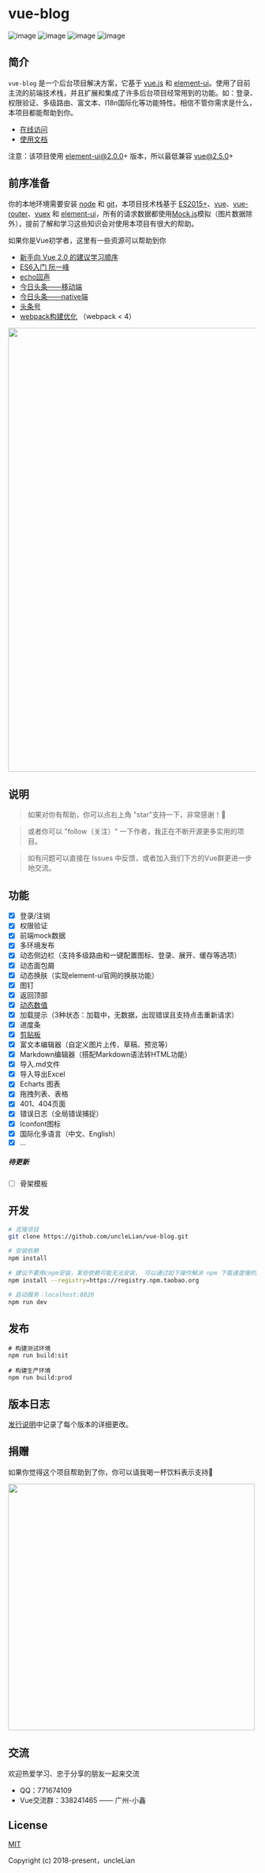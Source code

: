 # vue-blog

![image](https://img.shields.io/badge/vue-2.5.13-blue.svg)
![image](https://img.shields.io/badge/vue--router-3.0.1-blue.svg)
![image](https://img.shields.io/badge/vuex-3.0.1-blue.svg)
![image](https://img.shields.io/badge/element--ui-2.3.2-blue.svg)

## 简介

`vue-blog` 是一个后台项目解决方案，它基于 [vue.js](https://github.com/vuejs/vue) 和 [element-ui](https://github.com/ElemeFE/element)。使用了目前主流的前端技术栈，并且扩展和集成了许多后台项目经常用到的功能。如：登录、权限验证、多级路由、富文本、I18n国际化等功能特性。相信不管你需求是什么，本项目都能帮助到你。

- [在线访问](http://blog.liansixin.win)
- [使用文档](http://liansixin.win/vue-blog-book)

注意：该项目使用 element-ui@2.0.0+ 版本，所以最低兼容 vue@2.5.0+

## 前序准备
你的本地环境需要安装 [node](http://nodejs.cn/) 和 [git](https://git-scm.com/)，本项目技术栈基于 [ES2015+](http://es6.ruanyifeng.com/)、[vue](https://cn.vuejs.org)、[vue-router](https://router.vuejs.org/zh-cn/)、[vuex](https://vuex.vuejs.org/zh-cn/) 和 [element-ui](http://element-cn.eleme.io/#/zh-CN/component/installation)，所有的请求数据都使用[Mock.js](http://mockjs.com/)模拟（图片数据除外），提前了解和学习这些知识会对使用本项目有很大的帮助。

如果你是Vue初学者，这里有一些资源可以帮助到你

- [新手向 Vue 2.0 的建议学习顺序](https://zhuanlan.zhihu.com/p/23134551?refer=evanyou)
- [ES6入门 阮一峰](http://es6.ruanyifeng.com/)
- [echo回声](https://github.com/uncleLian/vue2-echo)
- [今日头条——移动端](https://github.com/uncleLian/vue2-news)
- [今日头条——native端](https://github.com/uncleLian/vue2-native)
- [头条号](https://github.com/uncleLian/vue2-health)
- [webpack构建优化](https://zhuanlan.zhihu.com/p/26710831) （webpack < 4）

<img src="https://github.com/uncleLian/vue2-blog/raw/master/screenshots/home.jpg" width="900px" style="max-width: 100%;"/>

## 说明
> 如果对你有帮助，你可以点右上角 "star"支持一下，非常感谢！🌹

> 或者你可以 "follow（关注）" 一下作者，我正在不断开源更多实用的项目。

> 如有问题可以直接在 Issues 中反馈，或者加入我们下方的Vue群更进一步地交流。


## 功能
- [x] 登录/注销
- [x] 权限验证
- [x] 前端mock数据
- [x] 多环境发布
- [x] 动态侧边栏（支持多级路由和一键配置图标、登录、展开、缓存等选项）
- [x] 动态面包屑
- [x] 动态换肤（实现element-ui官网的换肤功能）
- [x] 图钉
- [x] 返回顶部
- [x] [动态数值](https://github.com/uncleLian/vue-num-to)
- [x] 加载提示（3种状态：加载中，无数据，出现错误且支持点击重新请求）
- [x] 进度条
- [x] [剪贴板](https://github.com/uncleLian/vue-clipboard-pack)
- [x] 富文本编辑器（自定义图片上传、草稿、预览等）
- [x] Markdown编辑器（搭配Markdown语法转HTML功能）
- [x] 导入.md文件
- [x] 导入导出Excel
- [x] Echarts 图表
- [x] 拖拽列表、表格
- [x] 401、404页面
- [x] 错误日志（全局错误捕捉）
- [x] Iconfont图标
- [x] 国际化多语言（中文、English）
- [x] ...

##### 待更新
- [ ] 骨架模板

## 开发
```bash
# 克隆项目
git clone https://github.com/uncleLian/vue-blog.git

# 安装依赖
npm install
   
# 建议不要用cnpm安装，某些依赖可能无法安装， 可以通过如下操作解决 npm 下载速度慢的问题
npm install --registry=https://registry.npm.taobao.org

# 启动服务：localhost:8020
npm run dev
```
## 发布

```
# 构建测试环境
npm run build:sit

# 构建生产环境
npm run build:prod
```

## 版本日志
[发行说明](https://github.com/uncleLian/vue2-blog/releases)中记录了每个版本的详细更改。


## 捐赠
如果你觉得这个项目帮助到了你，你可以请我喝一杯饮料表示支持🍹

<img src="https://github.com/uncleLian/vue2-blog/raw/master/screenshots/donate.jpg" width="500px" style="max-width: 100%;"/>

## 交流
欢迎热爱学习、忠于分享的朋友一起来交流
- QQ：771674109
- Vue交流群：338241465 —— 广州-小鑫

## License
[MIT](http://opensource.org/licenses/MIT)

Copyright (c) 2018-present，uncleLian
